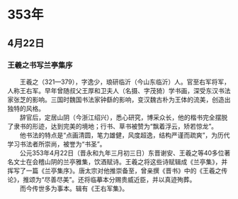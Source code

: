 # 353年
## 4月22日
### 王羲之书写兰亭集序
　　王羲之（321—379），字逸少，琅研临沂（今山东临沂）人。官至右军将军，人称王右军。早年曾随叔父王厚和卫夫人（名摄、字茂猗）学书画，深受东汉书法家张芝的影响。三国时魏国书法家钟繇的影响，变汉魏古朴为王体的流美，创造出独特的风格。<br>　　辞官后，定居山阴（今浙江绍兴），悉心研究，博采众长，他的楷书完全摆脱了隶书的形迹，达到完美的境地；行书、草书被赞为“飘着浮云，矫若惊龙”。<br>　　他书法的特点是“点画清圆，笔力雄健，风度超逸，结构严谨而疏爽”，为历代学习书法者所崇尚，被誉为“书圣”。<br>　　公元353年4月22日（晋永和九年三月初三日）东晋谢安、王羲之等40多位著名文士在会稽山阴的兰亭雅集，饮酒赋诗。王羲之将这些诗赋辑成《兰亭集》，并挥写了一篇《兰亭集序》。唐太宗对他推崇备至，曾亲撰《晋书》中的《王羲之传论》，推颂为“尽善尽美”。还将临摹本分赐贵威近臣，并以真迹殉葬。<br>　　而今传世多为事本。辑有《王右军集》。
<comment/>